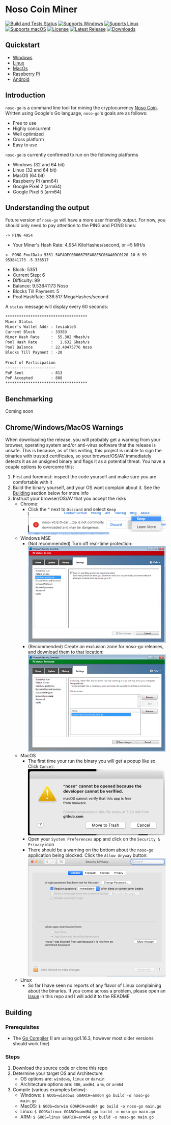 # Noso Coin Miner

[![Build and Tests Status](https://github.com/Noso-Project/noso-go/workflows/noso-go/badge.svg?branch=main)](https://github.com/Noso-Project/noso-go/actions)
[![Supports Windows](https://img.shields.io/badge/support-Windows-blue?logo=Windows)](https://github.com/Noso-Project/noso-go/releases/latest)
[![Supprts Linux](https://img.shields.io/badge/support-Linux-yellow?logo=Linux)](https://github.com/Noso-Project/noso-go/releases/latest)
[![Supports macOS](https://img.shields.io/badge/support-macOS-black?logo=macOS)](https://github.com/Noso-Project/noso-go/releases/latest)
[![License](https://img.shields.io/github/license/Noso-Project/noso-go)](https://github.com/Noso-Project/noso-go/blob/master/LICENSE)
[![Latest Release](https://img.shields.io/github/v/release/Noso-Project/noso-go?label=latest%20release)](https://github.com/Noso-Project/noso-go/releases/latest)
[![Downloads](https://img.shields.io/github/downloads/Noso-Project/noso-go/total)](https://github.com/Noso-Project/noso-go/releases)

## Quickstart

* [Windows](docs/quickstart-windows.md)
* [Linux](docs/quickstart-linux.md)
* [MacOs](docs/quickstart-macos.md)
* [Raspberry Pi](docs/quickstart-raspberrypi.md)
* [Android](docs/quickstart-android.md)

## Introduction
`noso-go` is a command line tool for mining the cryptocurrency [Noso Coin](https://nosocoin.com/). Written using Google's Go language, `noso-go`'s goals are as follows:

* Free to use
* Highly concurrent
* Well optimized
* Cross platform
* Easy to use

`noso-go` is currently confirmed to run on the following platforms

* Windows (32 and 64 bit)
* Linux (32 and 64 bit)
* MacOS (64 bit)
* Raspberry Pi (arm64)
* Google Pixel 2 (arm64)
* Google Pixel 5 (arm64)

## Understanding the output

Future version of `noso-go` will have a more user friendly output. For now, you should only need to pay attention to the PING and PONG lines:

```
-> PING 4954
```

* Your Miner's Hash Rate: 4,954 KiloHashes/second, or ~5 MH/s

```
<- PONG PoolData 5351 5AFADEC0006675E408E5C06AA09C0120 10 6 99 953841173 -5 336517
```

* Block: 5351
* Current Step: 6
* Difficulty: 99
* Balance: 9.53841173 Noso
* Blocks Till Payment: 5
* Pool HashRate: 336.517 MegaHashes/second

A `status` message will display every 60 seconds:

```
************************************
Miner Status
Miner's Wallet Addr : leviable3
Current Block       : 33383
Miner Hash Rate     :  55.302 Mhash/s
Pool Hash Rate      :   1.632 Ghash/s
Pool Balance        : 22.40475776 Noso
Blocks Till Payment : -20

Proof of Participation
----------------------
PoP Sent            : 813
PoP Accepted        : 808
************************************
```

## Benchmarking

Coming soon

## Chrome/Windows/MacOS Warnings

When downloading the release, you will probably get a warning from your browser, operating system and/or anti-virus software that the release is unsafe. This is because, as of this writing, this project is unable to sign the binaries with trusted certificates, so your browser/OS/AV immediately detects it as an unsigned binary and flags it as a potential threat. You have a couple options to overcome this:

1. First and foremost: inspect the code yourself and make sure you are comfortable with it
2. Build the binary yourself, and your OS wont complain about it. See the [Building](#Building) section below for more info
3. Instruct your browser/OS/AV that you accept the risks
   - Chrome:
     - Click the ^ next to `Discard` and select `Keep`
       ![](images/chrome-keep.png)
   - Windows MSE
     - (Not recommended) Turn off real-time protection:
       ![](images/mse-real-time.png)
     - (Recommended) Create an exclusion zone for noso-go releases, and download them to that location:
       ![](images/mse-excluded-locations.png)
   - MacOS
     - The first time your run the binary you will get a popup like so. Click `Cancel`:
       ![](images/mac-1-popup.png)
     - Open your `System Preferences` app and click on the `Security & Privacy` icon
     - There should be a warning on the bottom about the `noso-go` application being blocked. Click the `Allow Anyway` button:
       ![](images/mac-2-allow-anyways.png)
   - Linux
     - So far I have seen no reports of any flavor of Linux complaining about the binaries. If you come across a problem, please open an [Issue](https://github.com/Noso-Project/noso-go/issues) in this repo and I will add it to the README

## Building

### Prerequisites

* The [Go Compiler](https://golang.org/dl/) (I am using go1.16.3, however most older versions should work fine)

### Steps

1. Download the source code or clone this repo
2. Determine your target OS and Architecture
   - OS options are: `windows`, `linux` or `darwin`
   - Architecture options are: `386`, `amd64`, `arm`, or `arm64`
3. Compile (various examples below):
   - Windows: ```$ GOOS=windows GOARCH=amd64 go build -o noso-go main.go```
   - MacOS: ```$ GOOS=darwin GOARCH=amd64 go build -o noso-go main.go```
   - Linux: ```$ GOOS=linux GOARCH=amd64 go build -o noso-go main.go```
   - ARM: ```$ GOOS=linux GOARCH=arm64 go build -o noso-go main.go```

